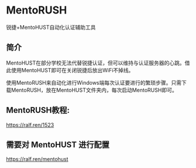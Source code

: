 # MentoRUSH
锐捷+MentoHUST自动化认证辅助工具

## 简介
MentoHUST在部分学校无法代替锐捷认证，但可以维持与认证服务器的心跳。借此使用MentoHUST即可在关闭锐捷后放出WiFi不掉线。  
  
使用MentoRUSH来自动化进行Windows端每次认证要进行的繁琐步骤。只需下载MentoRUSH，放在MentoHUST文件夹内，每次启动MentoRUSH即可。  
  
## MentoRUSH教程:
https://ralf.ren/1523  
  
## 需要对 MentoHUST 进行配置
https://ralf.ren/mentohust
